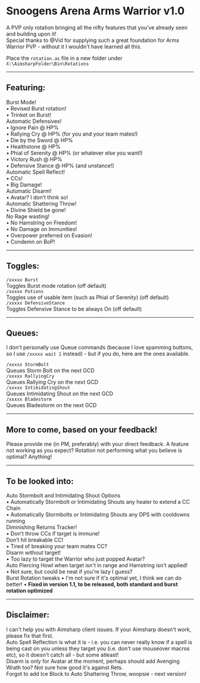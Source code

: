 # Snoogens Arena Arms Warrior v1.0

A PVP only rotation bringing all the nifty features that you’ve already seen and building upon it!  
Special thanks to @Vid for supplying such a great foundation for Arms Warrior PVP - without it I wouldn't have learned all this.  

Place the `rotation.as` file in a new folder under `X:\AimsharpFolder\Bin\Rotations`  

***

## Featuring:  
Burst Mode!  
•	Revised Burst rotation!  
•	Trinket on Burst!  
Automatic Defensives!  
•	Ignore Pain @ HP%  
•	Rallying Cry @ HP% (for you and your team mates!)  
•	Die by the Sword @ HP%  
•	Healthstone @ HP%  
•	Phial of Serenity @ HP% (or whatever else you want!)  
•	Victory Rush @ HP%  
•	Defensive Stance @ HP% (and unstance!)  
Automatic Spell Reflect!  
•	CCs!  
•	Big Damage!  
Automatic Disarm!  
•	Avatar? I don’t think so!  
Automatic Shattering Throw!  
•	Divine Shield be gone!  
No Rage wasting!  
•	No Hamstring on Freedom!  
•	No Damage on Immunities!  
•	Overpower preferred on Evasion!  
•	Condemn on BoP!  

***

## Toggles:  
`/xxxxx Burst`  
Toggles Burst mode rotation (off default)  
`/xxxxx Potions`  
Toggles use of usable item (such as Phial of Serenity) (off default)  
`/xxxxx DefensiveStance`  
Toggles Defensive Stance to be always On (off default)  

***

  
## Queues:  
I don't personally use Queue commands (because I love spamming buttons, so I use `/xxxxx wait 1` instead) - but if you do, here are the ones available.  

`/xxxxx StormBolt`  
Queues Storm Bolt on the next GCD  
`/xxxxx RallyingCry`  
Queues Rallying Cry on the next GCD  
`/xxxxx IntimidatingShout`  
Queues Intimidating Shout on the next GCD  
`/xxxxx Bladestorm`  
Queues Bladestorm on the next GCD  

***

## More to come, based on your feedback!  
Please provide me (in PM, preferably) with your direct feedback. A feature not working as you expect? Rotation not performing what you believe is optimal? Anything!  

***

## To be looked into:  
Auto Stormbolt and Intimidating Shout Options  
•	Automatically Stormbolt or Intimidating Shouts any healer to extend a CC Chain  
•	Automatically Stormbolts or Intimidating Shouts any DPS with cooldowns running  
Diminishing Returns Tracker!  
•	Don’t throw CCs if target is immune!  
Don’t hit breakable CC!  
•	Tired of breaking your team mates CC?  
Disarm without target!  
•	Too lazy to target the Warrior who just popped Avatar?  
Auto Piercing Howl when target isn't in range and Hamstring isn't applied!  
•	Not sure, but could be neat if you're lazy I guess?  
Burst Rotation tweaks
• I'm not sure if it's optimal yet, I think we can do better! 
• **Fixed in version 1.1, to be released, both standard and burst rotation optimized**  

***

## Disclaimer:  
I can't help you with Aimsharp client issues. If your Aimsharp doesn't work, please fix that first.  
Auto Spell Reflection is what it is - i.e. you can never really know if a spell is being cast on you unless they target you (i.e. don't use mouseover macros etc), so it doesn't catch all - but some atleast!   
Disarm is only for Avatar at the moment, perhaps should add Avenging Wrath too? Not sure how good it's against Rets.  
Forgot to add Ice Block to Auto Shattering Throw, woopsie - next version!  
